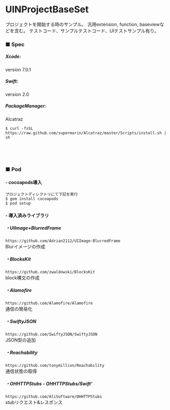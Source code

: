 # UINProjectBaseSet
プロジェクトを開始する時のサンプル。
汎用extension, function, baseviewなどを含む。
テストコード、サンプルテストコード、UIテストサンプル有り。

### ■ Spec

##### Xcode:
version 7.0.1
##### Swift:
version 2.0
##### PackageManager:
Alcatraz
```
$ curl -fsSL https://raw.github.com/supermarin/Alcatraz/master/Scripts/install.sh | sh
```
　
-----------------------------
### ■ Pod
#### - cocoapods導入  
```
プロジェクトディレクトリにて下記を実行
$ gem install cocoapods
$ pod setup
```

#### - 導入済みライブラリ
##### ・UIImage+BlurredFrame  
`https://github.com/Adrian2112/UIImage-BlurredFrame`  
Blurイメージの作成  
##### ・BlocksKit  
`https://github.com/zwaldowski/BlocksKit`  
block構文の作成  
##### ・Alamofire  
`https://github.com/Alamofire/Alamofire`  
通信の簡易化  
##### ・SwiftyJSON  
`https://github.com/SwiftyJSON/SwiftyJSON`  
JSON型の追加  
##### ・Reachability  
`https://github.com/tonymillion/Reachability`  
通信状態の取得  
#####  ・OHHTTPStubs - OHHTTPStubs/Swift'  
`https://github.com/AliSoftware/OHHTTPStubs`  
stubリクエスト&レスポンス
  
  
